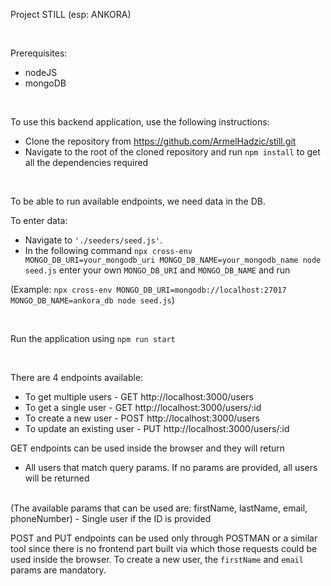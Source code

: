 Project STILL (esp: ANKORA)

<br/>

Prerequisites:
- nodeJS
- mongoDB

<br/>

To use this backend application, use the following instructions:
- Clone the repository from https://github.com/ArmelHadzic/still.git
- Navigate to the root of the cloned repository and run ```npm install``` to get all the dependencies required

<br/>

To be able to run available endpoints, we need data in the DB.

To enter data:
 - Navigate to ```'./seeders/seed.js'```.
 - In the following command
 ```npx cross-env MONGO_DB_URI=your_mongodb_uri MONGO_DB_NAME=your_mongodb_name node seed.js```
 enter your own ```MONGO_DB_URI``` and ```MONGO_DB_NAME``` and run
 
 (Example: ```npx cross-env MONGO_DB_URI=mongodb://localhost:27017 MONGO_DB_NAME=ankora_db node seed.js```)

 <br/>

 Run the application using ```npm run start```

 <br/>

 There are 4 endpoints available:
 - To get multiple users - GET http://localhost:3000/users
 - To get a single user - GET http://localhost:3000/users/:id
 - To create a new user - POST http://localhost:3000/users
 - To update an existing user - PUT http://localhost:3000/users/:id

 GET endpoints can be used inside the browser and they will return
 - All users that match query params. If no params are provided, all users will be returned
 <br/>
(The available params that can be used are: firstName, lastName, email, phoneNumber)
 - Single user if the ID is provided

POST and PUT endpoints can be used only through POSTMAN or a similar tool since there is no frontend part built via which those requests could be used inside the browser.
To create a new user, the ```firstName``` and ```email``` params are mandatory.

